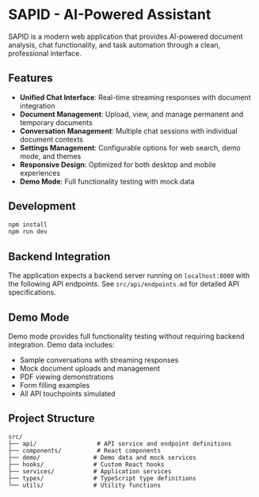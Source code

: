 # SAPID - AI-Powered Assistant

SAPID is a modern web application that provides AI-powered document analysis, chat functionality, and task automation through a clean, professional interface.

## Features

- **Unified Chat Interface**: Real-time streaming responses with document integration
- **Document Management**: Upload, view, and manage permanent and temporary documents
- **Conversation Management**: Multiple chat sessions with individual document contexts
- **Settings Management**: Configurable options for web search, demo mode, and themes
- **Responsive Design**: Optimized for both desktop and mobile experiences
- **Demo Mode**: Full functionality testing with mock data

## Development

```bash
npm install
npm run dev
```

## Backend Integration

The application expects a backend server running on `localhost:8000` with the following API endpoints. See `src/api/endpoints.md` for detailed API specifications.

## Demo Mode

Demo mode provides full functionality testing without requiring backend integration. Demo data includes:
- Sample conversations with streaming responses
- Mock document uploads and management
- PDF viewing demonstrations
- Form filling examples
- All API touchpoints simulated

## Project Structure

```
src/
├── api/                 # API service and endpoint definitions
├── components/          # React components
├── demo/               # Demo data and mock services
├── hooks/              # Custom React hooks
├── services/           # Application services
├── types/              # TypeScript type definitions
└── utils/              # Utility functions
```